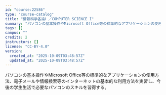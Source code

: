 ```yaml
---
id: "course:22586"
type: "course-catalog"
title: "情報科学各論Ⅰ ／COMPUTER SCIENCE I"
summary: "パソコンの基本操作やMicrosoft Office等の標準的なアプリケーションの使用方法、電子メールや情報検索等のインターネットの基本的な利用方法を実習し、今後の学生生活で必要なパソコンのスキルを習得する。"
tags: []
campus: ""
credits: 2
instructors: []
license: "CC-BY-4.0"
version:
  created_at: "2025-10-09T03:48:57Z"
  updated_at: "2025-10-09T03:48:57Z"
---
```

パソコンの基本操作やMicrosoft Office等の標準的なアプリケーションの使用方法、電子メールや情報検索等のインターネットの基本的な利用方法を実習し、今後の学生生活で必要なパソコンのスキルを習得する。
